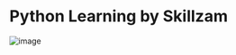 # Python Learning by Skillzam

![image](https://github.com/user-attachments/assets/29984d91-c096-4022-b644-de242f15539e)

